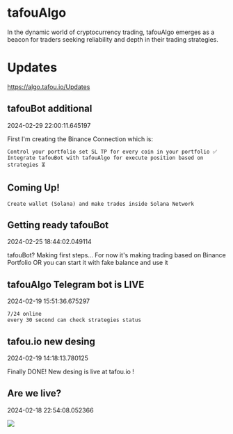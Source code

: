 # tafouAlgo
In the dynamic world of cryptocurrency trading, tafouAlgo emerges as a beacon for traders seeking reliability and depth in their trading strategies.
# Updates 
https://algo.tafou.io/Updates

## tafouBot additional
2024-02-29 22:00:11.645197

First I'm creating the Binance Connection which is:

    Control your portfolio set SL TP for every coin in your portfolio ✅
    Integrate tafouBot with tafouAlgo for execute position based on strategies ⏳

## Coming Up!

    Create wallet (Solana) and make trades inside Solana Network

## Getting ready tafouBot
2024-02-25 18:44:02.049114

tafouBot? Making first steps... For now it's making trading based on Binance Portfolio OR you can start it with fake balance and use it

## tafouAlgo Telegram bot is LIVE 
2024-02-19 15:51:36.675297

    7/24 online
    every 30 second can check strategies status

## tafou.io new desing
2024-02-19 14:18:13.780125

Finally DONE! New desing is live at tafou.io !

## Are we live?
2024-02-18 22:54:08.052366



![](https://github.com/tzelalouzeir/tafouAlgo/blob/main/users/updatesz.gif)

